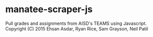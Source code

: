 # manatee-scraper-js
Pull grades and assignments from AISD's TEAMS using Javascript.
Copyright (C) 2015 Ehsan Asdar, Ryan Rice, Sam Grayson, Neil Patil
